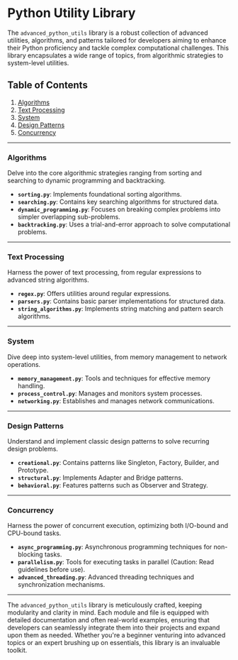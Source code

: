 # Python Utility Library

The `advanced_python_utils` library is a robust collection of advanced utilities, algorithms, and patterns tailored for developers aiming to enhance their Python proficiency and tackle complex computational challenges. This library encapsulates a wide range of topics, from algorithmic strategies to system-level utilities.

## Table of Contents

1. [Algorithms](#algorithms)
2. [Text Processing](#text-processing)
3. [System](#system)
4. [Design Patterns](#design-patterns)
5. [Concurrency](#concurrency)

---

### Algorithms

Delve into the core algorithmic strategies ranging from sorting and searching to dynamic programming and backtracking.

- **`sorting.py`**: Implements foundational sorting algorithms.
- **`searching.py`**: Contains key searching algorithms for structured data.
- **`dynamic_programming.py`**: Focuses on breaking complex problems into simpler overlapping sub-problems.
- **`backtracking.py`**: Uses a trial-and-error approach to solve computational problems.

---

### Text Processing

Harness the power of text processing, from regular expressions to advanced string algorithms.

- **`regex.py`**: Offers utilities around regular expressions.
- **`parsers.py`**: Contains basic parser implementations for structured data.
- **`string_algorithms.py`**: Implements string matching and pattern search algorithms.

---

### System

Dive deep into system-level utilities, from memory management to network operations.

- **`memory_management.py`**: Tools and techniques for effective memory handling.
- **`process_control.py`**: Manages and monitors system processes.
- **`networking.py`**: Establishes and manages network communications.

---

### Design Patterns

Understand and implement classic design patterns to solve recurring design problems.

- **`creational.py`**: Contains patterns like Singleton, Factory, Builder, and Prototype.
- **`structural.py`**: Implements Adapter and Bridge patterns.
- **`behavioral.py`**: Features patterns such as Observer and Strategy.

---

### Concurrency

Harness the power of concurrent execution, optimizing both I/O-bound and CPU-bound tasks.

- **`async_programming.py`**: Asynchronous programming techniques for non-blocking tasks.
- **`parallelism.py`**: Tools for executing tasks in parallel (Caution: Read guidelines before use).
- **`advanced_threading.py`**: Advanced threading techniques and synchronization mechanisms.

---

The `advanced_python_utils` library is meticulously crafted, keeping modularity and clarity in mind. Each module and file is equipped with detailed documentation and often real-world examples, ensuring that developers can seamlessly integrate them into their projects and expand upon them as needed. Whether you're a beginner venturing into advanced topics or an expert brushing up on essentials, this library is an invaluable toolkit.